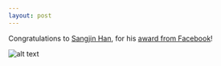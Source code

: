 ```yaml
---
layout: post
---
```

 Congratulations to [Sangjin Han](http://people.eecs.berkeley.edu/~sangjin/), for his [award from Facebook](https://www.facebook.com/notes/facebook-fellowship-program/announcing-the-facebook-graduate-fellowship-2014-2015-winners/1516002375292350)! 

![alt text](http://netsys.cs.berkeley.edu/pics/grad/sangjin.jpg "Sangjin Han")

